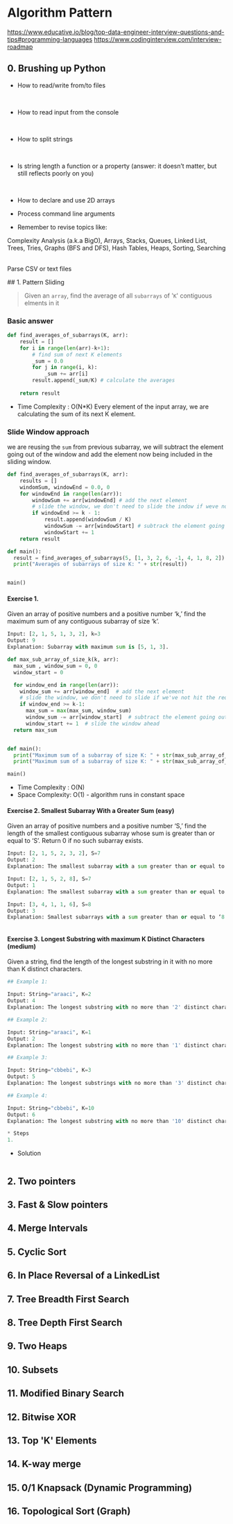 # Algorithm Pattern

https://www.educative.io/blog/top-data-engineer-interview-questions-and-tips#programming-languages
https://www.codinginterview.com/interview-roadmap
## 0. Brushing up Python 
* How to read/write from/to files

​

* How to read input from the console

​

* How to split strings

​

* Is string length a function or a property (answer: it doesn’t matter, but still reflects poorly on you)

​

* How to declare and use 2D arrays

* Process command line arguments

* Remember to revise topics like:

Complexity Analysis (a.k.a BigO), Arrays, Stacks, Queues, Linked List, Trees, Tries, Graphs (BFS and DFS), Hash Tables, Heaps, Sorting, Searching
​



Parse CSV or text files

​## 1. Pattern Sliding
> Given an `array`, find the average of all `subarrays` of '`K`' contiguous elments in it 

### Basic answer
```python 
def find_averages_of_subarrays(K, arr):
    result = [] 
    for i in range(len(arr)-k+1):
        # find sum of next K elements
        _sum = 0.0
        for j in range(i, k):
            _sum += arr[i]
        result.append(_sum/K) # calculate the averages
    
    return result 
```
* Time Complexity : O(N*K)
Every element of the input array, we are calculating the sum of its next K element. 

### Slide Window approach 
we are reusing the `sum` from previous subarray, we will subtract the element going out of the window and add the element now being included in the sliding window. 

```python 
def find_averages_of_subarrays(K, arr):
    results = []
    windomSum, windowEnd = 0.0, 0
    for windowEnd in range(len(arr)):
        windowSum += arr[windowEnd] # add the next element
        # slide the window, we don't need to slide the indow if weve not hit the requeired window
        if windowEnd >= k - 1:
            result.append(windowSum / K)
            windowSum -= arr[windowStart] # subtrack the element going out 
            windowStart += 1
    return result 

def main():
  result = find_averages_of_subarrays(5, [1, 3, 2, 6, -1, 4, 1, 8, 2])
  print("Averages of subarrays of size K: " + str(result))


main()
```
#### Exercise 1. 
Given an array of positive numbers and a positive number ‘k,’ find the maximum sum of any contiguous subarray of size ‘k’.

```python 
Input: [2, 1, 5, 1, 3, 2], k=3 
Output: 9
Explanation: Subarray with maximum sum is [5, 1, 3].
```
```python 
def max_sub_array_of_size_k(k, arr):
  max_sum , window_sum = 0, 0
  window_start = 0

  for window_end in range(len(arr)):
    window_sum += arr[window_end]  # add the next element
    # slide the window, we don't need to slide if we've not hit the required window size of 'k'
    if window_end >= k-1:
      max_sum = max(max_sum, window_sum)
      window_sum -= arr[window_start]  # subtract the element going out
      window_start += 1  # slide the window ahead
  return max_sum


def main():
  print("Maximum sum of a subarray of size K: " + str(max_sub_array_of_size_k(3, [2, 1, 5, 1, 3, 2])))
  print("Maximum sum of a subarray of size K: " + str(max_sub_array_of_size_k(2, [2, 3, 4, 1, 5])))

main()
```
* Time Complexity : O(N) 
* Space Complexity: O(1) - algorithm runs in constant space

#### Exercise 2. Smallest Subarray With a Greater Sum (easy)

Given an array of positive numbers and a positive number ‘S,’ find the length of the smallest contiguous subarray whose sum is greater than or equal to ‘S’. Return 0 if no such subarray exists.

```python
Input: [2, 1, 5, 2, 3, 2], S=7
Output: 2
Explanation: The smallest subarray with a sum greater than or equal to ‘7’ is [5, 2].

Input: [2, 1, 5, 2, 8], S=7
Output: 1
Explanation: The smallest subarray with a sum greater than or equal to ‘7’ is [8].

Input: [3, 4, 1, 1, 6], S=8
Output: 3
Explanation: Smallest subarrays with a sum greater than or equal to ‘8’ are [3, 4, 1] or [1, 1, 6].
```



```python 

```
#### Exercise 3. Longest Substring with maximum K Distinct Characters (medium)

Given a string, find the length of the longest substring in it with no more than K distinct characters.

```python
## Example 1:

Input: String="araaci", K=2
Output: 4
Explanation: The longest substring with no more than '2' distinct characters is "araa".

## Example 2:

Input: String="araaci", K=1
Output: 2
Explanation: The longest substring with no more than '1' distinct characters is "aa".

## Example 3:

Input: String="cbbebi", K=3
Output: 5
Explanation: The longest substrings with no more than '3' distinct characters are "cbbeb" & "bbebi".

## Example 4:

Input: String="cbbebi", K=10
Output: 6
Explanation: The longest substring with no more than '10' distinct characters is "cbbebi".

* Steps
1. 
```
* Solution 
```python 


```



## 2. Two pointers
## 3. Fast & Slow pointers
## 4. Merge Intervals
## 5. Cyclic Sort
## 6. In Place Reversal of a LinkedList
## 7. Tree Breadth First Search 
## 8. Tree Depth First Search 
## 9. Two Heaps
## 10. Subsets
## 11. Modified Binary Search 
## 12. Bitwise XOR 
## 13. Top 'K' Elements
## 14. K-way merge
## 15. 0/1 Knapsack (Dynamic Programming)
## 16. Topological Sort (Graph)

